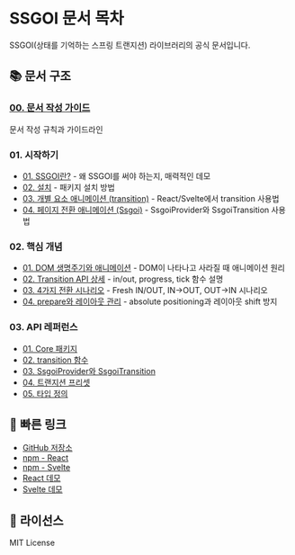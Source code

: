 # SSGOI 문서 목차

SSGOI(상태를 기억하는 스프링 트랜지션) 라이브러리의 공식 문서입니다.

## 📚 문서 구조

### [00. 문서 작성 가이드](./00.문서작성가이드.md)
문서 작성 규칙과 가이드라인

### 01. 시작하기
- [01. SSGOI란?](./01.시작하기/01.SSGOI란.md) - 왜 SSGOI를 써야 하는지, 매력적인 데모
- [02. 설치](./01.시작하기/02.설치.md) - 패키지 설치 방법
- [03. 개별 요소 애니메이션 (transition)](./01.시작하기/03.개별요소애니메이션.md) - React/Svelte에서 transition 사용법
- [04. 페이지 전환 애니메이션 (Ssgoi)](./01.시작하기/04.페이지전환애니메이션.md) - SsgoiProvider와 SsgoiTransition 사용법

### 02. 핵심 개념
- [01. DOM 생명주기와 애니메이션](./02.핵심개념/01.DOM생명주기와애니메이션.md) - DOM이 나타나고 사라질 때 애니메이션 원리
- [02. Transition API 상세](./02.핵심개념/02.TransitionAPI상세.md) - in/out, progress, tick 함수 설명
- [03. 4가지 전환 시나리오](./02.핵심개념/03.4가지전환시나리오.md) - Fresh IN/OUT, IN→OUT, OUT→IN 시나리오
- [04. prepare와 레이아웃 관리](./02.핵심개념/04.prepare와레이아웃관리.md) - absolute positioning과 레이아웃 shift 방지

### 03. API 레퍼런스
- [01. Core 패키지](./03.API레퍼런스/01.Core패키지.md)
- [02. transition 함수](./03.API레퍼런스/02.transition함수.md)
- [03. SsgoiProvider와 SsgoiTransition](./03.API레퍼런스/03.SsgoiProvider와SsgoiTransition.md)
- [04. 트랜지션 프리셋](./03.API레퍼런스/04.트랜지션프리셋.md)
- [05. 타입 정의](./03.API레퍼런스/05.타입정의.md)

## 🚀 빠른 링크

- [GitHub 저장소](https://github.com/meursyphus/ssgoi)
- [npm - React](https://www.npmjs.com/package/@meursyphus/ssgoi-react)
- [npm - Svelte](https://www.npmjs.com/package/@meursyphus/ssgoi-svelte)
- [React 데모](../../react-demo)
- [Svelte 데모](../../svelte-demo)

## 📝 라이선스

MIT License